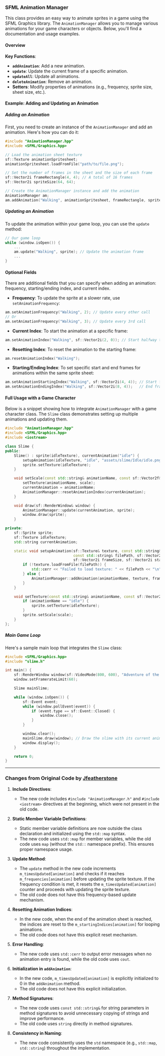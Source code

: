 ### SFML Animation Manager

This class provides an easy way to animate sprites in a game using the SFML Graphics library. The `AnimationManager` allows you to manage various animations for your game characters or objects. Below, you'll find a documentation and usage examples.

#### Overview

**Key Functions**:
- **`addAnimation`**: Add a new animation.
- **`update`**: Update the current frame of a specific animation.
- **`updateAll`**: Update all animations.
- **`deleteAnimation`**: Remove an animation.
- **Setters**: Modify properties of animations (e.g., frequency, sprite size, sheet size, etc.).

#### Example: Adding and Updating an Animation

##### Adding an Animation
First, you need to create an instance of the `AnimationManager` and add an animation. Here's how you can do it:

```cpp
#include "AnimationManager.hpp"
#include <SFML/Graphics.hpp>

// Load the animation sheet texture
sf::Texture animationSpritesheet;
animationSpritesheet.loadFromFile("path/to/file.png");

// Set the number of frames in the sheet and the size of each frame
sf::Vector2i frameRectangle(4, 4); // A total of 16 frames
sf::Vector2i spriteSize(64, 64);

// Create the AnimationManager instance and add the animation
AnimationManager am;
am.addAnimation("Walking", animationSpritesheet, frameRectangle, spriteSize);
```

##### Updating an Animation
To update the animation within your game loop, you can use the `update` method:

```cpp
// Our game loop
while (window.isOpen()) {
    ...
    am.update("Walking", sprite); // Update the animation frame
    ...
}
```

#### Optional Fields
There are additional fields that you can specify when adding an animation: frequency, starting/ending index, and current index. 

- **Frequency**: To update the sprite at a slower rate, use `setAnimationFrequency`:

```cpp
am.setAnimationFrequency("Walking", 2); // Update every other call
// Or
am.setAnimationFrequency("Walking", 3); // Update every 3rd call
```

- **Current Index**: To start the animation at a specific frame:

```cpp
am.setAnimationIndex("Walking", sf::Vector2i(2, 0)); // Start halfway through the 4x4 sheet
```

- **Resetting Index**: To reset the animation to the starting frame:

```cpp
am.resetAnimationIndex("Walking");
```

- **Starting/Ending Index**: To set specific start and end frames for animations within the same sprite sheet:

```cpp
am.setAnimationStartingIndex("Walking", sf::Vector2i(4, 4)); // Start frame
am.setAnimationEndingIndex("Walking", sf::Vector2i(8, 4));   // End frame
```

#### Full Usage with a Game Character

Below is a snippet showing how to integrate `AnimationManager` with a game character class. The `Slime` class demonstrates setting up multiple animations and updating them.

```cpp
#include "AnimationManager.hpp"
#include <SFML/Graphics.hpp>
#include <iostream>

class Slime {
public:
    Slime() : sprite(idleTexture), currentAnimation("idle") {
        setupAnimation(idleTexture, "idle", "assets/slime/Idle/idle.png", {7, 1}, {30, 27}, {0, 0}, 10);
        sprite.setTexture(idleTexture);
    }

    void setScale(const std::string& animationName, const sf::Vector2f& scale) {
        setTexture(animationName, scale);
        currentAnimation = animationName;
        AnimationManager::resetAnimationIndex(currentAnimation);
    }

    void draw(sf::RenderWindow& window) {
        AnimationManager::update(currentAnimation, sprite);
        window.draw(sprite);
    }

private:
    sf::Sprite sprite;
    sf::Texture idleTexture;
    std::string currentAnimation;

    static void setupAnimation(sf::Texture& texture, const std::string& animationName,
                               const std::string& filePath, sf::Vector2i frameCount,
                               sf::Vector2i frameSize, sf::Vector2i startPosition, int frequency) {
        if (!texture.loadFromFile(filePath)) {
            std::cerr << "Failed to load texture: " << filePath << "\n";
        } else {
            AnimationManager::addAnimation(animationName, texture, frameCount, frameSize, startPosition, frequency);
        }
    }

    void setTexture(const std::string& animationName, const sf::Vector2f& scale) {
        if (animationName == "idle") {
            sprite.setTexture(idleTexture);
        }
        sprite.setScale(scale);
    }
};
```

##### Main Game Loop

Here's a sample main loop that integrates the `Slime` class:

```cpp
#include <SFML/Graphics.hpp>
#include "slime.h"

int main() {
    sf::RenderWindow window(sf::VideoMode(800, 600), "Adventure of the Slime");
    window.setFramerateLimit(60);

    Slime mainSlime;

    while (window.isOpen()) {
        sf::Event event;
        while (window.pollEvent(event)) {
            if (event.type == sf::Event::Closed) {
                window.close();
            }
        }

        window.clear();
        mainSlime.draw(window); // Draw the slime with its current animation frame
        window.display();
    }

    return 0;
}
```

---

### Changes from Original Code by [Jfeatherstone](https://github.com/Jfeatherstone/SFMLAnimation/tree/master)

1. **Include Directives**:
   - The new code includes `#include "AnimationManager.h"` and `#include <iostream>` directives at the beginning, which were not present in the old code.

2. **Static Member Variable Definitions**:
   - Static member variable definitions are now outside the class declaration and initialized using the `std::map` syntax.
   - The new code uses `std::map` for member variables, while the old code uses `map` (without the `std::` namespace prefix). This ensures proper namespace usage.

3. **Update Method**:
   - The `update` method in the new code increments `m_timesUpdated[animation]` and checks if it reaches `m_frequencies[animation]` before updating the sprite texture. If the frequency condition is met, it resets the `m_timesUpdated[animation]` counter and proceeds with updating the sprite texture.
   - The old code does not have this frequency-based update mechanism.

4. **Resetting Animation Indices**:
   - In the new code, when the end of the animation sheet is reached, the indices are reset to the `m_startingIndices[animation]` for looping animations.
   - The old code does not have this explicit reset mechanism.

5. **Error Handling**:
   - The new code uses `std::cerr` to output error messages when no animation entry is found, while the old code uses `cout`.

6. **Initialization in `addAnimation`**:
   - In the new code, `m_timesUpdated[animation]` is explicitly initialized to 0 in the `addAnimation` method.
   - The old code does not have this explicit initialization.

7. **Method Signatures**:
   - The new code uses `const std::string&` for string parameters in method signatures to avoid unnecessary copying of strings and improve performance.
   - The old code uses `string` directly in method signatures.

8. **Consistency in Naming**:
   - The new code consistently uses the `std` namespace (e.g., `std::map`, `std::string`) throughout the implementation.
